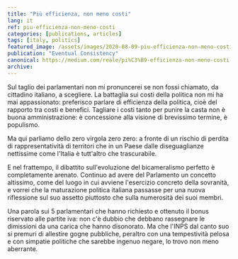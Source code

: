 ```yaml
---
title: "Più efficienza, non meno costi"
lang: it
ref: piu-efficienza-non-meno-costi
categories: [publications, articles]
tags: [italy, politics]
featured_image: /assets/images/2020-08-09-piu-efficienza-non-meno-costi.jpg
publication: "Eventual Consistency"
canonical: https://medium.com/reale/pi%C3%B9-efficienza-non-meno-costi-91bf5505fc7d
archive:
---
```


Sul taglio dei parlamentari non mi pronuncerei se non fossi chiamato, da cittadino italiano, a scegliere. La battaglia sui costi della politica non mi ha mai appassionato: preferisco parlare di efficienza della politica, cioè del rapporto tra costi e benefici. Tagliare i costi tanto per punire la casta non è buona amministrazione: è concessione alla visione di brevissimo termine, è populismo.

Ma qui parliamo dello zero virgola zero zero: a fronte di un rischio di perdita di rappresentatività di territori che in un Paese dalle diseguaglianze nettissime come l'Italia è tutt'altro che trascurabile.

E nel frattempo, il dibattito sull'evoluzione del bicameralismo perfetto è completamente arenato. Continuo ad avere del Parlamento un concetto altissimo, come del luogo in cui avviene l'esercizio concreto della sovranità, e vorrei che la maturazione politica italiana passasse per una nuova riflessione sul suo assetto piuttosto che sulla numerosità dei suoi membri.

Una parola sui 5 parlamentari che hanno richiesto e ottenuto il bonus riservato alle partite iva: non c'è dubbio che debbano rassegnare le dimissioni da una carica che hanno disonorato. Ma che l'INPS dal canto suo si premuri di allestire gogne pubbliche, peraltro con una tempestività pelosa e con simpatie politiche che sarebbe ingenuo negare, lo trovo non meno aberrante.
